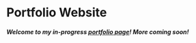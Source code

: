# Portfolio Website

##### Welcome to my in-progress [portfolio page](https://samirjihadi.com)! More coming soon!

